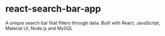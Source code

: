 # react-search-bar-app
A unique search bar that filters through data. Built with React, JavaScript, Material UI, Node.js and MySQL
